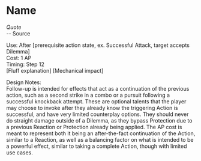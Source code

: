 # Name

*Quote*  
-- Source

Use: After [prerequisite action state, ex. Successful Attack, target accepts Dilemma]  
Cost: 1 AP  
Timing: Step 12  
[Fluff explanation] [Mechanical impact]  

Design Notes:  
Follow-up is intended for effects that act as a continuation of the previous action, such as a second strike in a combo or a pursuit following a successful knockback attempt. These are optional talents that the player may choose to invoke after they already know the triggering Action is successful, and have very limited counterplay options. They should never do straight damage outside of a Dilemma, as they bypass Protection due to a previous Reaction or Protection already being applied. The AP cost is meant to represent both it being an after-the-fact continuation of the Action, similar to a Reaction, as well as a balancing factor on what is intended to be a powerful effect, similar to taking a complete Action, though with limited use cases.